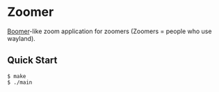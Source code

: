 # Zoomer

[Boomer](https://github.com/tsoding/boomer)-like zoom application for zoomers (Zoomers = people who use wayland).

## Quick Start

```console
$ make
$ ./main
```
